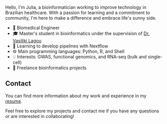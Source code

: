 Hello, I'm Julia, a bioinformatician working to improve technology in Brazilian healthcare. With a passion for learning and a commitment to community, I'm here to make a difference and embrace life's sunny side.

- 🦾 Biomedical Engineer
- 🎓 Master's student in bioinformatics under the supervision of [Dr. Vasiliki Lagou](https://scholar.google.co.uk/citations?user=bjj5KdwAAAAJ&hl=en)
- 🌱 Learning to develop pipelines with Nextflow
- ⚙️ Main programming languages: Python, R, and Shell
- 💡 Interests: GWAS, functional genomics, and RNA-seq (bulk and single-cell)
- 💼 Freelance bioinformatics projects

## Contact

You can find more information about my work and experience in my [resume](https://juliaapolonio.github.io/my-CV/Amorim_Julia_CV.pdf).

Feel free to explore my projects and contact me if you have any questions or are interested in collaborating!

